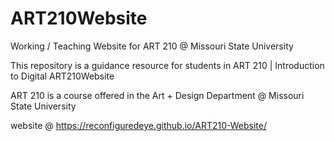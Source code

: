 # ART210Website
 Working / Teaching Website for ART 210 @ Missouri State University

 This repository is a guidance resource for students in ART 210 | Introduction to Digital ART210Website

 ART 210 is a course offered in the Art + Design Department @ Missouri State University

 website @ https://reconfiguredeye.github.io/ART210-Website/
